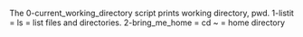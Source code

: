 The 0-current_working_directory script prints working directory, pwd.
1-listit = ls = list files and directories.
2-bring_me_home = cd ~ = home directory
